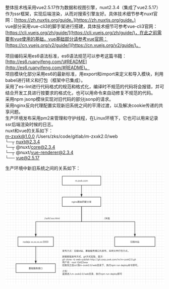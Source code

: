整体技术栈采用vue2.5.17作为数据和视图引擎，nuxt2.3.4（集成了vue2.5.17）作为ssr框架，实现后端渲染，从而对搜索引擎友好。具体技术细节参考nuxt官网：[https://zh.nuxtjs.org/guide。](https://zh.nuxtjs.org/guide。)  
vue部分采用vue-cli3的脚手架进行搭建，具体技术细节可参考vue-cli3官网：[https://cli.vuejs.org/zh/guide/](https://cli.vuejs.org/zh/guide/)，在此之前需要有vue使用的基础，vue基础部分请参考vue官网：[https://cn.vuejs.org/v2/guide/](https://cn.vuejs.org/v2/guide/)。

项目编码采用es6语法标准，es6语法规范可以参考这篇书籍：[http://es6.ruanyifeng.com/\#README](http://es6.ruanyifeng.com/#README)。  
项目模块化部分采用es6的最新标准，用export和import来定义和导入模块，利用babel进行转义和打包（框架中已集成）。  
采用了es-lint进行代码格式的规范和格式化，编译时不规范的代码将会报错，并可结合开发工具进行按要求的格式化，也可以用命令来自动修复不规范的代码。  
采用npm jsonp模块实现对旧代码的部分jsonp的请求。  
采用nginx反向代理配置实现新旧系统之间的平滑过渡，以及解决cookie传递的共享问题。  
生产环境发布采用pm2来管理和守护线程，在Linux环境下，它也可以用来记录ssr后端渲染时候的日志。  
nuxt和vue的关系如下：  
m-zxxk@1.0.0 /Users/zks/code/gitlab/m-zxxk2.0/web  
└─┬ nuxt@2.3.4  
  └─┬ @nuxt/core@2.3.4  
    └─┬ @nuxt/vue-renderer@2.3.4  
      └── vue@2.5.17

生产环境中新旧系统之间的关系如下：  
![](../assets/img/m-zxxk2.0-network.jpg)

